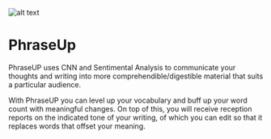 ![alt text](file:///C:/Users/scott/Downloads/Fiverr%20Basic%20Kit/Fiverr%20Basic%20Kit/Colored%20Logo%20Files/Original%20Logo%20Symbol.png)
# PhraseUp
PhraseUP uses CNN and Sentimental Analysis to communicate your thoughts and writing into more comprehendible/digestible material that suits a particular audience. 


With PhraseUP you can level up your vocabulary and buff up your word count with meaningful changes. On top of this, you will receive reception reports on the indicated tone of your writing, of which you can edit so that it replaces words that offset your meaning. 
